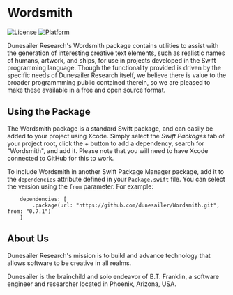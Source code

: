 Wordsmith
=========

[![License](https://img.shields.io/badge/License-MIT-blue.svg)](https://github.com/dunesailer/Wordsmith/blob/master/LICENSE)
[![Platform](https://img.shields.io/badge/in-swift5.3-orange.svg)](https://github.com/apple/swift)

Dunesailer Research's Wordsmith package contains utilities to assist with the generation of interesting creative text elements, such as realistic names of humans, artwork, and ships, for use in projects developed in the Swift programming language. Though the functionality provided is driven by the specific needs of Dunesailer Research itself, we believe there is value to the broader programmming public contained therein, so we are pleased to make these available in a free and open source format.


## Using the Package

The Wordsmith package is a standard Swift package, and can easily be added to your project using Xcode. Simply select the *Swift Packages* tab of your project root, click the + button to add a dependency, search for "Wordsmith", and add it. Please note that you will need to have Xcode connected to GitHub for this to work.

To include Wordsmith in another Swift Package Manager package, add it to the `dependencies` attribute defined in your `Package.swift` file. You can select the version using the `from` parameter. For example:
```
	dependencies: [
		.package(url: "https://github.com/dunesailer/Wordsmith.git", from: "0.7.1")
	]
```


## About Us

Dunesailer Research's mission is to build and advance technology that allows software to be creative in all realms.

Dunesailer is the brainchild and solo endeavor of B.T. Franklin, a software engineer and researcher located in Phoenix, Arizona, USA.
